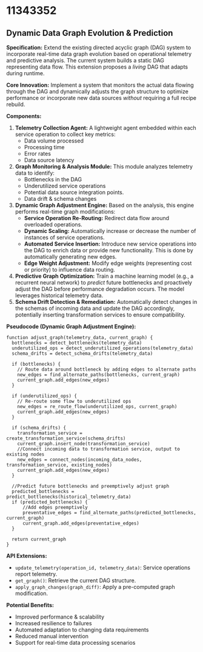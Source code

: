 # 11343352

## Dynamic Data Graph Evolution & Prediction

**Specification:** Extend the existing directed acyclic graph (DAG) system to incorporate real-time data graph evolution based on operational telemetry and predictive analysis. The current system builds a static DAG representing data flow. This extension proposes a *living* DAG that adapts during runtime.

**Core Innovation:** Implement a system that monitors the actual data flowing through the DAG and dynamically adjusts the graph structure to optimize performance or incorporate new data sources *without* requiring a full recipe rebuild.

**Components:**

1.  **Telemetry Collection Agent:** A lightweight agent embedded within each service operation to collect key metrics:
    *   Data volume processed
    *   Processing time
    *   Error rates
    *   Data source latency
2.  **Graph Monitoring & Analysis Module:** This module analyzes telemetry data to identify:
    *   Bottlenecks in the DAG
    *   Underutilized service operations
    *   Potential data source integration points.
    *   Data drift & schema changes
3.  **Dynamic Graph Adjustment Engine:** Based on the analysis, this engine performs real-time graph modifications:
    *   **Service Operation Re-Routing:**  Redirect data flow around overloaded operations.
    *   **Dynamic Scaling:** Automatically increase or decrease the number of instances of service operations.
    *   **Automated Service Insertion:** Introduce new service operations into the DAG to enrich data or provide new functionality.  This is done by automatically generating new edges.
    *   **Edge Weight Adjustment:** Modify edge weights (representing cost or priority) to influence data routing.
4.  **Predictive Graph Optimization:** Train a machine learning model (e.g., a recurrent neural network) to *predict* future bottlenecks and proactively adjust the DAG before performance degradation occurs.  The model leverages historical telemetry data.
5.  **Schema Drift Detection & Remediation:** Automatically detect changes in the schemas of incoming data and update the DAG accordingly, potentially inserting transformation services to ensure compatibility.

**Pseudocode (Dynamic Graph Adjustment Engine):**

```
function adjust_graph(telemetry_data, current_graph) {
  bottlenecks = detect_bottlenecks(telemetry_data)
  underutilized_ops = detect_underutilized_operations(telemetry_data)
  schema_drifts = detect_schema_drifts(telemetry_data)

  if (bottlenecks) {
    // Route data around bottleneck by adding edges to alternate paths
    new_edges = find_alternate_paths(bottlenecks, current_graph)
    current_graph.add_edges(new_edges)
  }

  if (underutilized_ops) {
    // Re-route some flow to underutilized ops
    new_edges = re_route_flow(underutilized_ops, current_graph)
    current_graph.add_edges(new_edges)
  }

  if (schema_drifts) {
    transformation_service = create_transformation_service(schema_drifts)
    current_graph.insert_node(transformation_service)
    //Connect incoming data to transformation service, output to existing nodes
    new_edges = connect_nodes(incoming_data_nodes, transformation_service, existing_nodes)
    current_graph.add_edges(new_edges)
  }

  //Predict future bottlenecks and preemptively adjust graph
  predicted_bottlenecks = predict_bottlenecks(historical_telemetry_data)
  if (predicted_bottlenecks) {
      //Add edges preemptively
      preventative_edges = find_alternate_paths(predicted_bottlenecks, current_graph)
      current_graph.add_edges(preventative_edges)
  }

  return current_graph
}

```

**API Extensions:**

*   `update_telemetry(operation_id, telemetry_data)`:  Service operations report telemetry.
*   `get_graph()`:  Retrieve the current DAG structure.
*   `apply_graph_changes(graph_diff)`: Apply a pre-computed graph modification.

**Potential Benefits:**

*   Improved performance & scalability
*   Increased resilience to failures
*   Automated adaptation to changing data requirements
*   Reduced manual intervention
*   Support for real-time data processing scenarios